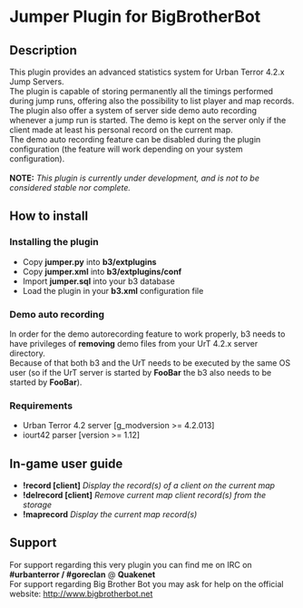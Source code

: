 Jumper Plugin for BigBrotherBot
===============================

## Description

This plugin provides an advanced statistics system for Urban Terror 4.2.x Jump Servers.<br /> 
The plugin is capable of storing permanently all the timings performed during jump runs, offering also the possibility to list player and map records.<br />
The plugin also offer a system of server side demo auto recording whenever a jump run is started. The demo is kept on the server only if the client made at least his personal record on the current map.<br />
The demo auto recording feature can be disabled during the plugin configuration (the feature will work depending on your system configuration).<br /><br />
**NOTE:** *This plugin is currently under development, and is not to be considered stable nor complete.*

## How to install

### Installing the plugin

* Copy **jumper.py** into **b3/extplugins**
* Copy **jumper.xml** into **b3/extplugins/conf**
* Import **jumper.sql** into your b3 database
* Load the plugin in your **b3.xml** configuration file

### Demo auto recording

In order for the demo autorecording feature to work properly, b3 needs to have privileges of **removing** demo files from your UrT 4.2.x server directory.<br />
Because of that both b3 and the UrT needs to be executed by the same OS user (so if the UrT server is started by **FooBar** the b3 also needs to be started by **FooBar**).

### Requirements

* Urban Terror 4.2 server [g_modversion >= 4.2.013]
* iourt42 parser [version >= 1.12]

## In-game user guide

* **!record [client]** *Display the record(s) of a client on the current map*
* **!delrecord [client]** *Remove current map client record(s) from the storage*
* **!maprecord** *Display the current map record(s)*

## Support

For support regarding this very plugin you can find me on IRC on **#urbanterror / #goreclan** @ **Quakenet**<br>
For support regarding Big Brother Bot you may ask for help on the official website: http://www.bigbrotherbot.net

